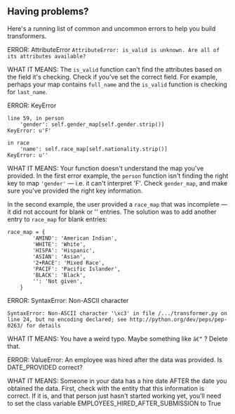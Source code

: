 Having problems?
----------------

Here's a running list of common and uncommon errors to help you build transformers.


ERROR: AttributeError
`AttributeError: is_valid is unknown. Are all of its attributes available?`

WHAT IT MEANS: The `is_valid` function can't find the attributes based on the field it's checking. Check if you've set the correct field. For example, perhaps your map contains `full_name` and the `is_valid` function is checking for `last_name`.


ERROR: KeyError
```
line 59, in person
    'gender': self.gender_map[self.gender.strip()]
KeyError: u'F'
```

```
in race
    'name': self.race_map[self.nationality.strip()]
KeyError: u''
```

WHAT IT MEANS: Your function doesn't understand the map you've provided. In the first error example, the `person` function isn't finding the right key to map `'gender'` &mdash; i.e. it can't interpret 'F'. Check `gender_map`, and make sure you've provided the right key information.

In the second example, the user provided a `race_map` that was incomplete &mdash; it did not account for blank or '' entries. The solution was to add another entry to `race_map` for blank entries:

```
race_map = {
        'AMIND': 'American Indian',
        'WHITE': 'White',
        'HISPA': 'Hispanic',
        'ASIAN': 'Asian',
        '2+RACE': 'Mixed Race',
        'PACIF': 'Pacific Islander',
        'BLACK': 'Black',
        '': 'Not given',
    }
```

ERROR: SyntaxError: Non-ASCII character
```
SyntaxError: Non-ASCII character '\xc3' in file /.../transformer.py on line 24, but no encoding declared; see http://python.org/dev/peps/pep-0263/ for details
```

WHAT IT MEANS: You have a weird typo. Maybe something like `â€“` ? Delete that.


ERROR: ValueError: An employee was hired after the data was provided.
Is DATE_PROVIDED correct?

WHAT IT MEANS: Someone in your data has a hire date AFTER the date you obtained the data. First, check with the entity that this information is correct. If it is, and that person just hasn't started working yet, you'll need to set the class variable EMPLOYEES_HIRED_AFTER_SUBMISSION to True